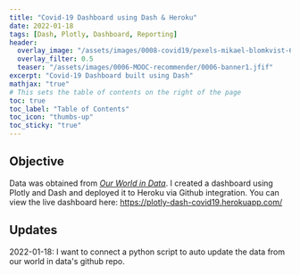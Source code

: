 ```yaml
---
title: "Covid-19 Dashboard using Dash & Heroku"
date: 2022-01-18
tags: [Dash, Plotly, Dashboard, Reporting]
header:
  overlay_image: "/assets/images/0008-covid19/pexels-mikael-blomkvist-6476588.jpg"
  overlay_filter: 0.5
  teaser: "/assets/images/0006-MOOC-recommender/0006-banner1.jfif"
excerpt: "Covid-19 Dashboard built using Dash"
mathjax: "true"
# This sets the table of contents on the right of the page
toc: true
toc_label: "Table of Contents"
toc_icon: "thumbs-up"
toc_sticky: "true"
---
```


## Objective
Data was obtained from [*Our World in Data*](https://github.com/owid/covid-19-data/tree/master/public/data). I created
a dashboard using Plotly and Dash and deployed it to Heroku via Github integration. You can view the live dashboard 
here: https://plotly-dash-covid19.herokuapp.com/

## Updates
2022-01-18: I want to connect a python script to auto update the data from our world in data's github repo.
